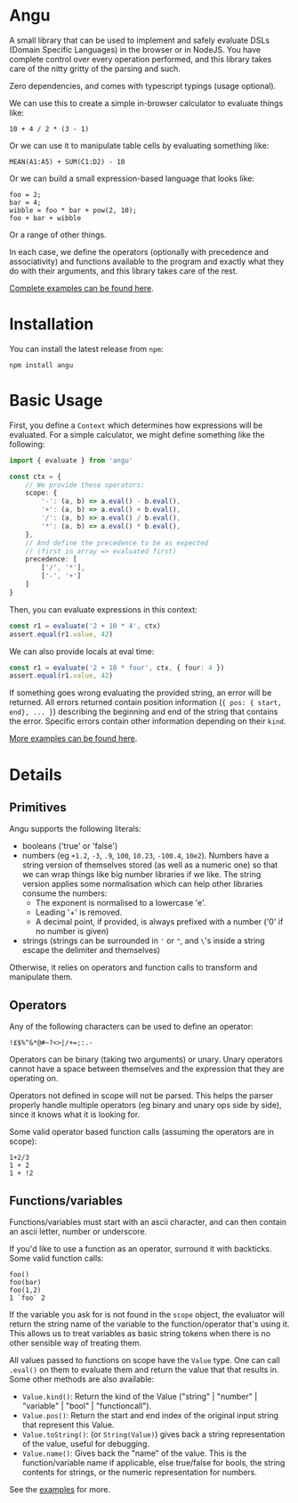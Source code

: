 # Angu

A small library that can be used to implement and safely evaluate DSLs (Domain Specific Languages)
in the browser or in NodeJS. You have complete control over every operation performed, and this library
takes care of the nitty gritty of the parsing and such.

Zero dependencies, and comes with typescript typings (usage optional).

We can use this to create a simple in-browser calculator to evaluate things like:

```
10 + 4 / 2 * (3 - 1)
```

Or we can use it to manipulate table cells by evaluating something like:

```
MEAN(A1:A5) + SUM(C1:D2) - 10
```

Or we can build a small expression-based language that looks like:

```
foo = 2;
bar = 4;
wibble = foo * bar + pow(2, 10);
foo + bar + wibble
```

Or a range of other things.

In each case, we define the operators (optionally with precedence and associativity) and functions available
to the program and exactly what they do with their arguments, and this library takes care of the rest.

[Complete examples can be found here][examples].

# Installation

You can install the latest release from `npm`:

```
npm install angu
```

# Basic Usage

First, you define a `Context` which determines how expressions will be evaluated. For a simple calculator,
we might define something like the following:

```typescript
import { evaluate } from 'angu'

const ctx = {
    // We provide these operators:
    scope: {
        '-': (a, b) => a.eval() - b.eval(),
        '+': (a, b) => a.eval() + b.eval(),
        '/': (a, b) => a.eval() / b.eval(),
        '*': (a, b) => a.eval() * b.eval(),
    },
    // And define the precedence to be as expected
    // (first in array => evaluated first)
    precedence: [
        ['/', '*'],
        ['-', '+']
    ]
}
```

Then, you can evaluate expressions in this context:

```typescript
const r1 = evaluate('2 + 10 * 4', ctx)
assert.equal(r1.value, 42)
```

We can also provide locals at eval time:

```typescript
const r1 = evaluate('2 + 10 * four', ctx, { four: 4 })
assert.equal(r1.value, 42)
```

If something goes wrong evaluating the provided string, an error will be returned. All errors returned
contain position information (`{ pos: { start, end}, ... }`) describing the beginning and end of the
string that contains the error. Specific errors contain other information depending on their `kind`.

[More examples can be found here][examples].

# Details

## Primitives

Angu supports the following literals:

- booleans ('true' or 'false')
- numbers (eg `+1.2`, `-3`, `.9`, `100`, `10.23`, `-100.4`, `10e2`). Numbers have a string version of themselves stored
  (as well as a numeric one) so that we can wrap things like big number libraries if we like. The string version
  applies some normalisation which can help other libraries consume the numbers:
  - The exponent is normalised to a lowercase 'e'.
  - Leading '+' is removed.
  - A decimal point, if provided, is always prefixed with a number ('0' if no number is given)
- strings (strings can be surrounded in `'` or `"`, and `\`'s inside a string escape the delimiter and themselves)

Otherwise, it relies on operators and function calls to transform and manipulate them.

## Operators

Any of the following characters can be used to define an operator:

```
!£$%^&*@#~?<>|/+=;:.-
```

Operators can be binary (taking two arguments) or unary. Unary operators cannot have a space between themselves and the
expression that they are operating on.

Operators not defined in scope will not be parsed. This helps the parser properly handle multiple operators (eg binary
and unary ops side by side), since it knows what it is looking for.

Some valid operator based function calls (assuming the operators are in scope):

```
1+2/3
1 + 2
1 + !2
```

## Functions/variables

Functions/variables must start with an ascii character, and can then contain an ascii letter, number or underscore.

If you'd like to use a function as an operator, surround it with backticks. Some valid function calls:

```
foo()
foo(bar)
foo(1,2)
1 `foo` 2
```

If the variable you ask for is not found in the `scope` object, the evaluator will return the string name of the
variable to the function/operator that's using it. This allows us to treat variables as basic string tokens when
there is no other sensible way of treating them.

All values passed to functions on scope have the `Value` type. One can call `.eval()` on them to evaluate them and
return the value that that results in. Some other methods are also available:

- `Value.kind()`: Return the kind of the Value ("string" | "number" | "variable" | "bool" | "functioncall").
- `Value.pos()`: Return the start and end index of the original input string that represent this Value.
- `Value.toString()`: (or `String(Value)`) gives back a string representation of the value, useful for debugging.
- `Value.name()`: Gives back the "name" of the value. This is the function/variable name if applicable, else
  true/false for bools, the string contents for strings, or the numeric representation for numbers.

See the [examples][examples] for more.

[examples]: https://github.com/jsdw/angu/blob/master/src/examples
